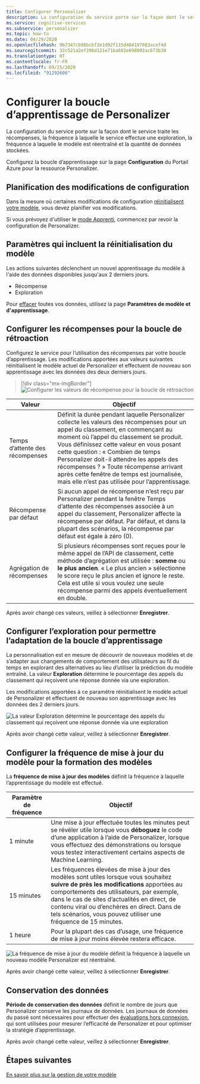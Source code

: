 ```yaml
---
title: Configurer Personalizer
description: La configuration du service porte sur la façon dont le service traite les récompenses, la fréquence à laquelle le service effectue une exploration, la fréquence à laquelle le modèle est réentraîné et la quantité de données stockées.
ms.service: cognitive-services
ms.subservice: personalizer
ms.topic: how-to
ms.date: 04/29/2020
ms.openlocfilehash: 9b7347cb98bcbf2e1d92f115d404197083acef4d
ms.sourcegitcommit: 32c521a2ef396d121e71ba682e098092ac673b30
ms.translationtype: HT
ms.contentlocale: fr-FR
ms.lasthandoff: 09/25/2020
ms.locfileid: "91292606"
---
```

# <a name="configure-personalizer-learning-loop"></a>Configurer la boucle d’apprentissage de Personalizer

La configuration du service porte sur la façon dont le service traite les récompenses, la fréquence à laquelle le service effectue une exploration, la fréquence à laquelle le modèle est réentraîné et la quantité de données stockées.

Configurez la boucle d’apprentissage sur la page **Configuration** du Portail Azure pour la ressource Personalizer.

<a name="configure-service-settings-in-the-azure-portal"></a>
<a name="configure-reward-settings-for-the-feedback-loop-based-on-use-case"></a>

## <a name="planning-configuration-changes"></a>Planification des modifications de configuration

Dans la mesure où certaines modifications de configuration [réinitialisent votre modèle](#settings-that-include-resetting-the-model), vous devez planifier vos modifications.

Si vous prévoyez d'utiliser le [mode Apprenti](concept-apprentice-mode.md), commencez par revoir la configuration de Personalizer.

<a name="clear-data-for-your-learning-loop"></a>

## <a name="settings-that-include-resetting-the-model"></a>Paramètres qui incluent la réinitialisation du modèle

Les actions suivantes déclenchent un nouvel apprentissage du modèle à l'aide des données disponibles jusqu'aux 2 derniers jours.

* Récompense
* Exploration

Pour [effacer](how-to-manage-model.md) toutes vos données, utilisez la page **Paramètres de modèle et d'apprentissage**.

## <a name="configure-rewards-for-the-feedback-loop"></a>Configurer les récompenses pour la boucle de rétroaction

Configurez le service pour l’utilisation des récompenses par votre boucle d’apprentissage. Les modifications apportées aux valeurs suivantes réinitialisent le modèle actuel de Personalizer et effectuent de nouveau son apprentissage avec les données des deux derniers jours.

> [!div class="mx-imgBorder"]
> ![Configurer les valeurs de récompense pour la boucle de rétroaction](media/settings/configure-model-reward-settings.png)

|Valeur|Objectif|
|--|--|
|Temps d’attente des récompenses|Définit la durée pendant laquelle Personalizer collecte les valeurs des récompenses pour un appel du classement, en commençant au moment où l’appel du classement se produit. Vous définissez cette valeur en vous posant cette question : « Combien de temps Personalizer doit-il attendre les appels des récompenses ? » Toute récompense arrivant après cette fenêtre de temps est journalisée, mais elle n’est pas utilisée pour l’apprentissage.|
|Récompense par défaut|Si aucun appel de récompense n’est reçu par Personalizer pendant la fenêtre Temps d’attente des récompenses associée à un appel du classement, Personalizer affecte la récompense par défaut. Par défaut, et dans la plupart des scénarios, la récompense par défaut est égale à zéro (0).|
|Agrégation de récompenses|Si plusieurs récompenses sont reçues pour le même appel de l’API de classement, cette méthode d’agrégation est utilisée : **somme** ou **le plus ancien**. « Le plus ancien » sélectionne le score reçu le plus ancien et ignore le reste. Cela est utile si vous voulez une seule récompense parmi des appels éventuellement en double. |

Après avoir changé ces valeurs, veillez à sélectionner **Enregistrer**.

## <a name="configure-exploration-to-allow-the-learning-loop-to-adapt"></a>Configurer l’exploration pour permettre l’adaptation de la boucle d’apprentissage

La personnalisation est en mesure de découvrir de nouveaux modèles et de s’adapter aux changements de comportement des utilisateurs au fil du temps en explorant des alternatives au lieu d’utiliser la prédiction du modèle entraîné. La valeur **Exploration** détermine le pourcentage des appels du classement qui reçoivent une réponse donnée via une exploration.

Les modifications apportées à ce paramètre réinitialisent le modèle actuel de Personalizer et effectuent de nouveau son apprentissage avec les données des 2 derniers jours.

![La valeur Exploration détermine le pourcentage des appels du classement qui reçoivent une réponse donnée via une exploration](media/settings/configure-exploration-setting.png)

Après avoir changé cette valeur, veillez à sélectionner **Enregistrer**.

<a name="model-update-frequency"></a>

## <a name="configure-model-update-frequency-for-model-training"></a>Configurer la fréquence de mise à jour du modèle pour la formation des modèles

La **fréquence de mise à jour des modèles** définit la fréquence à laquelle l’apprentissage du modèle est effectué.

|Paramètre de fréquence|Objectif|
|--|--|
|1 minute|Une mise à jour effectuée toutes les minutes peut se révéler utile lorsque vous **déboguez** le code d’une application à l’aide de Personalizer, lorsque vous effectuez des démonstrations ou lorsque vous testez interactivement certains aspects de Machine Learning.|
|15 minutes|Les fréquences élevées de mise à jour des modèles sont utiles lorsque vous souhaitez **suivre de près les modifications** apportées au comportements des utilisateurs, par exemple, dans le cas de sites d’actualités en direct, de contenu viral ou d’enchères en direct. Dans de tels scénarios, vous pouvez utiliser une fréquence de 15 minutes. |
|1 heure|Pour la plupart des cas d’usage, une fréquence de mise à jour moins élevée restera efficace.|

![La fréquence de mise à jour du modèle définit la fréquence à laquelle un nouveau modèle Personalizer est réentraîné.](media/settings/configure-model-update-frequency-settings-15-minutes.png)

Après avoir changé cette valeur, veillez à sélectionner **Enregistrer**.

## <a name="data-retention"></a>Conservation des données

**Période de conservation des données** définit le nombre de jours que Personalizer conserve les journaux de données. Les journaux de données du passé sont nécessaires pour effectuer des [évaluations hors connexion](concepts-offline-evaluation.md), qui sont utilisées pour mesurer l’efficacité de Personalizer et pour optimiser la stratégie d’apprentissage.

Après avoir changé cette valeur, veillez à sélectionner **Enregistrer**.



## <a name="next-steps"></a>Étapes suivantes

[En savoir plus sur la gestion de votre modèle](how-to-manage-model.md)
